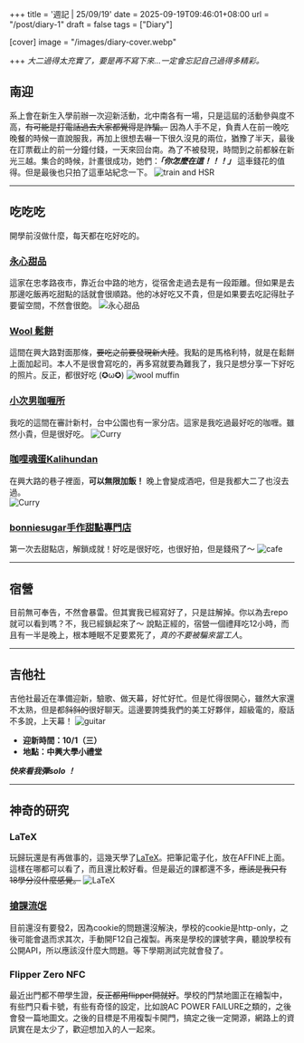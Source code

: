 +++
title = '週記 | 25/09/19'
date = 2025-09-19T09:46:01+08:00
url = "/post/diary-1"
draft = false
tags = ["Diary"]

[cover]
image = "/images/diary-cover.webp"

+++
*大二過得太充實了，要是再不寫下來...一定會忘記自己過得多精彩。*
<!--more-->
## 南迎
系上會在新生入學前辦一次迎新活動，北中南各有一場，只是這屆的活動參與度不高，~~有可能是打電話過去大家都覺得是詐騙。~~ 因為人手不足，負責人在前一晚吃晚餐的時候一直說服我，再加上很想去嚇一下很久沒見的兩位，猶豫了半天，最後在訂票截止的前一分鐘付錢，一天來回台南。為了不被發現，時間到之前都躲在新光三越。集合的時候，計畫很成功，她們：***「你怎麼在這！！！」*** 這車錢花的值得。但是最後也只拍了這車站紀念一下。
![train and HSR](/images/diary-25-09-19/diary-1.webp)

***
## 吃吃吃  
開學前沒做什麼，每天都在吃好吃的。

### [**永心甜品**](https://www.google.com/maps/place/%E6%B0%B8%E5%BF%83%E7%94%9C%E5%93%81/@24.1302728,120.6839958,17z/data=!3m1!4b1!4m6!3m5!1s0x34693de82039eabb:0xd208938ef7905255!8m2!3d24.1302728!4d120.6839958!16s%2Fg%2F11x92d83nr?entry=ttu&g_ep=EgoyMDI1MDkxNi4wIKXMDSoASAFQAw%3D%3D)  
這家在忠孝路夜市，靠近台中路的地方，從宿舍走過去是有一段距離。但如果是去那邊吃飯再吃甜點的話就會很順路。他的冰好吃又不貴，但是如果要去吃記得肚子要留空間，不然會很飽。
![永心甜品](/images/diary-25-09-19/fxn-2025-08-31-221733.781.webp)  

### [**Wool 鬆餅**](https://www.google.com/maps/place/wool%E9%AC%86%E9%A4%85/@24.1245556,120.6731083,18z/data=!4m10!1m2!2m1!1z6ayG6aSF!3m6!1s0x34693d0b701e9131:0xe1ce1b0d3fe1ea7c!8m2!3d24.1245556!4d120.6742026!15sCgbprIbppIVaCSIH6ayGIOmkhZIBCnJlc3RhdXJhbnSaAURDaTlEUVVsUlFVTnZaRU5vZEhsalJqbHZUMjFrYmxOc1RraFdWazU1WVRKU2FsVnNaRTVOVmpnd1dsVk9kbUZHUlJBQqoBRwoJL20vMDFkd3N6EAEqCyIH6ayGIOmkhShFMh4QASIaKvMbKb9B0V30roAokRhIJjGdXiOj2243clsyCxACIgfprIYg6aSF4AEA-gEECAAQJA!16s%2Fg%2F11m5_hc7p8?entry=ttu&g_ep=EgoyMDI1MDkxNi4wIKXMDSoASAFQAw%3D%3D)  
這間在興大路對面那條，~~要吃之前要發現新大陸~~。我點的是馬格利特，就是在鬆餅上面加起司。本人不是很會寫吃的，再多寫就要為難我了，我只是想分享一下好吃的照片。反正，都很好吃 (✪ω✪)
![wool muffin](/images/diary-25-09-19/fxn-2025-09-01-115911.391.webp)  

### [**小次男咖喱所**](https://www.google.com/maps/place/%E5%B0%8F%E6%AC%A1%E7%94%B7%E5%92%96%E5%93%A9%E6%89%80-%E5%AF%A9%E8%A8%88%E5%BA%97/@24.1452211,120.6616097,17z/data=!3m1!4b1!4m6!3m5!1s0x34693d3b8835da69:0x85ebbe6774d00219!8m2!3d24.1452211!4d120.6616097!16s%2Fg%2F11sg7_xrdr?entry=ttu&g_ep=EgoyMDI1MDkxNi4wIKXMDSoASAFQAw%3D%3D)  
我吃的這間在審計新村，台中公園也有一家分店。這家是我吃過最好吃的咖喱。雖然小貴，但是很好吃。
![Curry](/images/diary-25-09-19/fxn-2025-09-02-182233.405.webp)  

### [**咖哩魂蛋Kalihundan**](https://www.google.com/maps/place/%E5%92%96%E5%93%A9%E9%AD%82%E8%9B%8BKalihundan-%E8%88%88%E5%A4%A7%E5%BA%97/@24.1247562,120.6735437,17z/data=!3m1!4b1!4m6!3m5!1s0x34693da0a1bdb9bf:0xd03b59e0e41398a8!8m2!3d24.1247562!4d120.6735437!16s%2Fg%2F11h22jdmw5?entry=ttu&g_ep=EgoyMDI1MDkxNi4wIKXMDSoASAFQAw%3D%3D)  
在興大路的巷子裡面，**可以無限加飯！** 晚上會變成酒吧，但是我都大二了也沒去過。  
![Curry](/images/diary-25-09-19/fxn-2025-09-08-193855.000.webp)  

### [**bonniesugar手作甜點專門店**](https://www.google.com/maps/place/bonniesugar%E6%89%8B%E4%BD%9C%E7%94%9C%E9%BB%9E%E5%B0%88%E9%96%80%E5%BA%97-%E6%9B%99%E5%85%89%E5%BA%97/@24.1346522,120.6635985,17z/data=!3m1!4b1!4m6!3m5!1s0x34693d920a3aab6d:0x8b34090082f8c746!8m2!3d24.1346522!4d120.6635985!16s%2Fg%2F11tf0yk2lz?entry=ttu&g_ep=EgoyMDI1MDkxNi4wIKXMDSoASAFQAw%3D%3D)  
第一次去甜點店，解鎖成就！好吃是很好吃，也很好拍，但是錢飛了～
![cafe](/images/diary-25-09-19/cafe.webp)  
***

## 宿營
目前無可奉告，不然會暴雷。但其實我已經寫好了，只是註解掉。你以為去repo就可以看到嗎？不，我已經鎖起來了～ 說點正經的，宿營一個禮拜吃12小時，而且有一半是晚上，根本睡眠不足要累死了，*真的不要被騙來當工人*。
***
## 吉他社
吉他社最近在準備迎新，驗歌、做天幕，好忙好忙。但是忙得很開心，雖然大家還不太熟，但是都~~斜斜的~~很好聊天。這邊要誇獎我們的美工好夥伴，超級電的，廢話不多說，上天幕！
![guitar](/images/diary-25-09-19/guitar.webp)
- **迎新時間：10/1（三）**
- **地點：中興大學小禮堂**  

***快來看我彈solo ！*** 

***  
## 神奇的研究  
### LaTeX  
玩歸玩還是有再做事的，這幾天學了[LaTeX](https://class.kh.edu.tw/19061/bulletin/msg_view/592)。把筆記電子化，放在AFFINE上面。這樣在哪都可以看了，而且還比較好看。但是最近的課都還不多，~~應該是我只有18學分沒什麼感覺。~~
![LaTeX](/images/diary|25-09-19/LaTeX.webp)  

### [搶課流氓](/post/coursegangster-1/)  
目前還沒有要發2，因為cookie的問題還沒解決，學校的cookie是http-only，之後可能會退而求其次，手動開F12自己複製。再來是學校的課號字典，聽說學校有公開API，所以應該沒什麼大問題。等下學期測試完就會發了。  

### Flipper Zero NFC
最近出門都不帶學生證，~~反正都用flipper開就好~~。學校的門禁地圖正在繪製中，有些門只看卡號，有些有奇怪的設定，比如說AC POWER FAILURE之類的，之後會發一篇地圖文。之後的目標是不用複製卡開門，搞定之後一定開源，網路上的資訊實在是太少了，歡迎想加入的人一起來。
